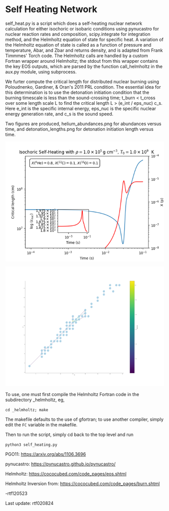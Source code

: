 # Self Heating Network
 self_heat.py is a script which does a self-heating nuclear network calculation 
 for either isochoric or isobaric conditions using pynucastro for nuclear
 reaction rates and composition, scipy.integrate for integration method,
 and the Helmholtz equation of state for specific heat. A variation of the 
 Helmholtz equation of state is called as a function of pressure and
 temperature, Abar, and Zbar and returns density, and is adapted from Frank 
 Timmmes' Torch code. The Helmholtz calls are handled by a custom Fortran
 wrapper around Helmholtz; the stdout from this wrapper contains the key EOS 
 outputs, which are parsed by the function call_helmholtz in the aux.py
 module, using subprocess.
 
 We furter compute the critical length for distributed nuclear burning
 using Poloudnenko, Gardiner, & Oran's 2011 PRL condition. The essential idea
 for this determination is to use the detonation initiation condition 
 that the burning timescale is less than the sound-crossing time;
 t_burn < t_cross over some length scale L to find the critical length
 L > (e_int / eps_nuc) c_s. Here e_int is the specific internal energy,
 eps_nuc is the specific nuclear energy generation rate, and c_s is the 
 sound speed.

 Two figures are produced, helium_abundances.png for abundances versus
  time, and detonation_lengths.png for detonation initiation length
  versus time.

![Sample plot of detonation lengths.](/_images/detonation_lengths.png)

![Sample plot of reaction flows.](/_images/reaction_flow_0.10.png)

 To use, one must first compile the Helmholtz Fortran code in the subdirectory
  _helmholtz, eg,
  
 `cd _helmholtz; make`

 The makefile defaults to the use of gfortran; to use another compiler, simply edit the `FC` 
 variable in the makefile.
 
 Then to run the script, simply cd back to the top level and run

 `python3 self_heating.py`
  
 PGO11: https://arxiv.org/abs/1106.3696
 
 pynucastro: https://pynucastro.github.io/pynucastro/

 Helmholtz: https://cococubed.com/code_pages/eos.shtml
 
 Helmholtz Inversion from: https://cococubed.com/code_pages/burn.shtml

 -rtf120523

 Last update: rtf020824
